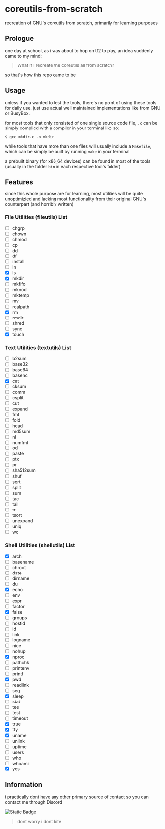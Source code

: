 # coreutils-from-scratch

recreation of GNU's coreutils from scratch, primarily for learning purposes

## Prologue

one day at school, as i was about to hop on tf2 to play, an idea suddenly came to my mind:

> What if I recreate the coreutils all from scratch?

so that's how this repo came to be

## Usage

unless if you wanted to test the tools, there's no point of using these tools for daily use. just use actual well maintained implementations like from GNU or BusyBox.

for most tools that only consisted of one single source code file, `.c` can be simply complied with a compiler in your terminal like so:

```
$ gcc mkdir.c -o mkdir
```

while tools that have more than one files will usually include a `Makefile`, which can be simply be built by running `make` in your terminal

a prebuilt binary (for x86_64 devices) can be found in most of the tools (usually in the folder `bin` in each respective tool's folder)

## Features

since this whole purpose are for learning, most utilities will be quite unoptimizied and lacking most functionality from their original GNU's counterpart (and horribly written)

### File Utilities (fileutils) List
- [ ] chgrp
- [ ] chown
- [ ] chmod
- [ ] cp
- [ ] dd
- [ ] df
- [ ] install
- [ ] ln
- [x] ls
- [x] mkdir
- [ ] mkfifo
- [ ] mknod
- [ ] mktemp
- [ ] mv
- [ ] realpath
- [x] rm
- [ ] rmdir
- [ ] shred
- [ ] sync
- [x] touch
### Text Utilities (textutils) List
- [ ] b2sum
- [ ] base32
- [ ] base64
- [ ] basenc
- [x] cat
- [ ] cksum
- [ ] comm
- [ ] csplit
- [ ] cut
- [ ] expand
- [ ] fmt
- [ ] fold
- [ ] head
- [ ] md5sum
- [ ] nl
- [ ] numfmt
- [ ] od
- [ ] paste
- [ ] ptx
- [ ] pr
- [ ] sha512sum
- [ ] shuf
- [ ] sort
- [ ] split
- [ ] sum
- [ ] tac
- [ ] tail
- [ ] tr
- [ ] tsort
- [ ] unexpand
- [ ] uniq
- [ ] wc
### Shell Utilities (shellutils) List
- [x] arch
- [ ] basename
- [ ] chroot
- [ ] date
- [ ] dirname
- [ ] du
- [x] echo
- [ ] env
- [ ] expr
- [ ] factor
- [x] false
- [ ] groups
- [ ] hostid
- [ ] id
- [ ] link
- [ ] logname
- [ ] nice
- [ ] nohup
- [x] nproc
- [ ] pathchk
- [ ] printenv
- [ ] printf
- [x] pwd
- [ ] readlink
- [ ] seq
- [x] sleep
- [ ] stat
- [ ] tee
- [ ] test
- [ ] timeout
- [x] true
- [x] tty
- [x] uname
- [ ] unlink
- [ ] uptime
- [ ] users
- [ ] who
- [ ] whoami
- [x] yes

## Information

i practically dont have any other primary source of contact so you can contact me through Discord

![Static Badge](https://img.shields.io/badge/Horstaufmental-%235865f2?style=for-the-badge&label=Discord%20Profile&link=https%3A%2F%2Fdiscord.com%2Fusers%2F880022290023215145)

> dont worry i dont bite

